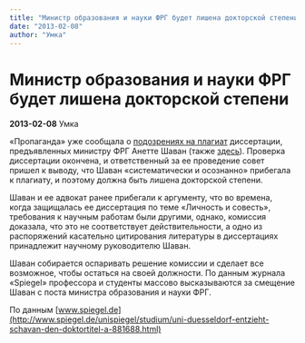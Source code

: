 ```yaml
---
title: "Министр образования и науки ФРГ будет лишена докторской степени"
date: "2013-02-08"
author: "Умка"
---
```


# Министр образования и науки ФРГ будет лишена докторской степени

**2013-02-08** Умка

«Пропаганда» уже сообщала о [подозрениях на плагиат](https://propaganda-journal.net/5380.html) диссертации, предъявленных министру ФРГ Анетте Шаван (также [здесь](https://propaganda-journal.net/6060.html)). Проверка диссертации окончена, и ответственный за ее проведение совет пришел к выводу, что Шаван «систематически и осознанно» прибегала к плагиату, и поэтому должна быть лишена докторской степени.

Шаван и ее адвокат ранее прибегали к аргументу, что во времена, когда защищалась ее диссертация по теме «Личность и совесть», требования к научным работам были другими, однако, комиссия доказала, что это не соответствует действительности, а одно из распоряжений касательно цитирования литературы в диссертациях принадлежит научному руководителю Шаван.

Шаван собирается оспаривать решение комиссии и сделает все возможное, чтобы остаться на своей должности. По данным журнала «Spiegel» профессора и студенты массово высказываются за смещение Шаван с поста министра образования и науки ФРГ.

По данным [www.spiegel.de](http://www.spiegel.de/unispiegel/studium/uni-duesseldorf-entzieht-schavan-den-doktortitel-a-881688.html)